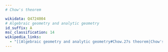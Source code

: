 ```yaml
---
# Chow's theorem

wikidata: Q4724004
# Algebraic geometry and analytic geometry
id_suffix: A
msc_classification: 14
wikipedia_links:
  - "[[Algebraic geometry and analytic geometry#Chow.27s theorem|Chow's theorem]]"
---
```

